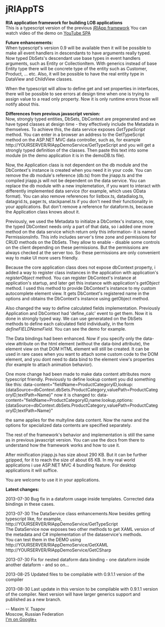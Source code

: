 jRIAppTS
======

<b>RIA application framework for building LOB applications</b>
<br/>
This is a typescript version of the previous <a href="https://github.com/BBGONE/jRIApp" target="_blank">jRIApp framework</a>
You can watch video of the demo on <a href="http://youtu.be/m2lxFWhJghA" target="_blank">YouTube SPA</a>
<br/>

<b>Future enhancements:</b>
<br/>
When typescript's version 0.9 will be available then it will be possible to make all event handlers in descendants to have arguments really typed.
Now typed DbSets's descendant use base types in event handlers arguments, such as Entity or CollectionItem.
With generics instead of base Entity type there will be concrete type of the entity such as Customer, Product, ... etc.
Also, it will be possible to have the real entity type in DataView and ChildView classes.

When the typescript will allow to define get and set properties in interfaces, there will be possible to see errors at design time when
one is trying to assign value to a read only property. Now it is only runtime errors those will notify about this.

<b>Differences from previous javascript version:</b>
<br/>
Now, strongly typed entities, DbSets, DbContext are pregenerated and we have typed classes at design time - they effectively include the Metadata in themselves.
To achieve this, the data service exposes <i>GetTypeScript</i> method.
You can enter in a browser an address to the GetTypeScript method on the ASP.NET MVC data controller, such as, for example
http://YOURSERVER/RIAppDemoService/GetTypeScript and you will get a strongly typed definition of the classes.
Then paste this text into some module (in the demo application it is in the demoDB.ts file).

Now, the Application class is not dependent on the db module and the DbContext's instance is created when you need it in your code.
You can remove the db module's reference (db.ts) from the jriapp.ts and the compiled jriapp.js will not be dependent on the data service.
You can replace the db module with a new implemetation, if you want to interact with differently implemented data service (for example, which uses OData format).
You can also remove references for listbox.ts, datadialog.ts, datagrid.ts, pager.ts, stackpanel.ts if you don't need their functionality in your
applications. But don't remove a reference for dataform.ts, because the Application class knows about it.

Previously, we used the Metadata to initialze a DbContex's instance, now, the typed DbContext needs only a part of that data,
so i added one more method on the data service which return only this information- it is named PermissionsInfo. This info
includes server's time zone and permissions for CRUD methods on the DbSets. They allow to enable - disable some controls on the client
depending on these permissions. But the permissions are always checked at the server too. So these permissions are only convenient way
to make UI more users friendly.

Because the core application class does not expose dbContext property, i added a way to register class instances in the application with
application's <i>registerObject</i> method. You can register DbContext's instance at application's startup, and later get this instance
with application's <i>getObject</i> method. I used this method to provide DbContext's instance to my custom autocomplete element view.
It gets DbContext's registered name in the options and obtains the DbContext's instance using getObject method.

Also changed the way to define calculated fields implementation. Previously Application and DbContext had 'define_calc' event to get them.
Now it is done in strongly typed way. We can use generatated on the DbSets methods to define each calculated field individually, in the
form <i>defineFIELDNameField</i>. You can see the demo for example.

The Data bindings had been enhanced. Now if you specify only the data-view attribute on the html element (without the data-bind attribute),
the element view on that DOM HTML element will still be created. It can be used in rare cases when you want to attach some custom code
to the DOM element, and you dont need to data bind to the element view's properties (for example to attach animation behavior).
 
One more change had been made to make data content attributes more typescript friendly.
Previously to define lookup content you did something like this: 
data-content="fieldName=ProductCategoryID,lookup:{dataSource=dbContext.dbSets.ProductCategory,valuePath=ProductCategoryID,textPath=Name}" 
now it is changed to:
data-content="fieldName=ProductCategoryID,name:lookup,options:{dataSource=dbContext.dbSets.ProductCategory,valuePath=ProductCategoryID,textPath=Name}"

the same applies for the multyline data content. Now the name and the options for specialized data contents are specified separately.

The rest of the framework's behavior and implementation is still the same as in previous javascript version.
You can use the docs from there to understand how the framework works and how to use it.

After minification jriapp.js has size about 290 KB. But it can be further gzipped, for it to reach the size of about 65 KB.
In my real world applications i use ASP.NET MVC 4 bundling feature. For desktop applications it will suffice.

You are welcome to use it in your applications.

<b>Latest changes:</b>

<p>2013-07-30   Bug fix in a dataform usage inside templates. Corrected data bindings in these cases.</p>
<p>2013-07-30   The DataService class enhancements.Now besides getting typescript like, for example, http://YOURSERVER/RIAppDemoService/GetTypeScript<br/>
The DataService now exposes two other methods to get XAML version of the metadata and C# implementation of the dataservice's methods.<br/>
 You can test them in the DEMO using<br/>
 http://YOURSERVER/RIAppDemoService/GetXAML<br/>
 http://YOURSERVER/RIAppDemoService/GetCSharp
</p>
<p>2013-07-30  Fix for nested dataform data binding - one dataform inside another dataform - and so on...</p>
<p>2013-08-25  Updated files to be compilable with 0.9.1.1 version of the compiler</p>
<p>2013-08-30  Last update in this version to be compilable with 0.9.1.1 version of the compiler. Next version
will have larger generics support and published as a new branch.</p>
--
Maxim V. Tsapov<br/>
Moscow, Russian Federation<br/> 
<a href="https://plus.google.com/u/0/102838307743207067758/about?tab=wX" target="_blank">I'm on Google+</a>
